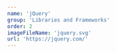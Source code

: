 ```yaml
---
name: 'jQuery'
group: 'Libraries and Frameworks'
order: 2
imageFileName: 'jquery.svg'
url: 'https://jquery.com/'
---
```

